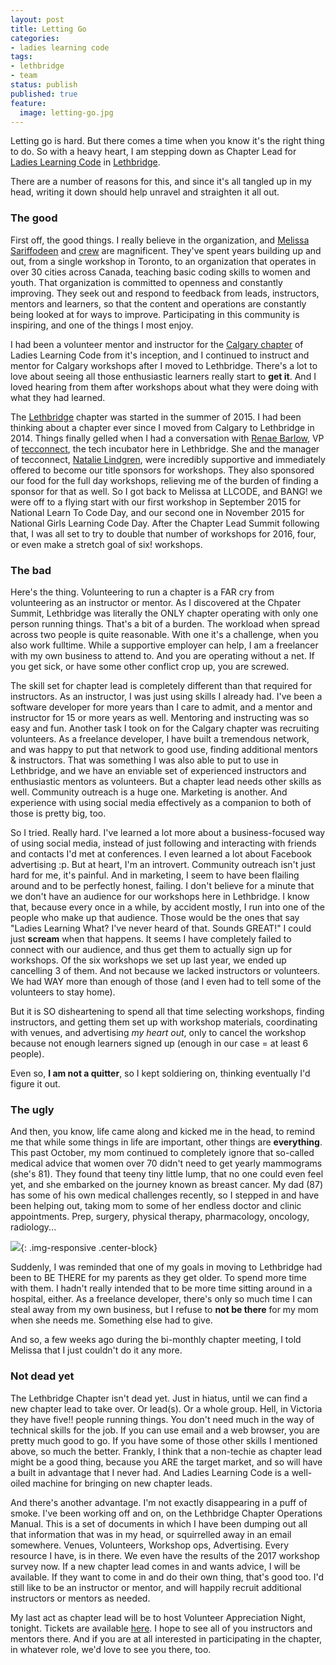 ```yaml
---
layout: post
title: Letting Go
categories: 
- ladies learning code
tags:
- lethbridge
- team
status: publish
published: true
feature:
  image: letting-go.jpg
---
```

Letting go is hard.  But there comes a time when you know it's the right thing to do.  So with a heavy heart, I am stepping down as Chapter Lead for [Ladies Learning Code](http://ladieslearningcode.com) in [Lethbridge](http://twitter.com/llclethbridge).

There are a number of reasons for this, and since it's all tangled up in my head, writing it down should help unravel and straighten it all out.

### The good

First off, the good things.  I really believe in the organization, and [Melissa Sariffodeen](http://twitter.com/melsariffodeen) and [crew](http://twitter.com/learningcode) are magnificent.  They've spent years building up and out, from a single workshop in Toronto, to an organization that operates in over 30 cities across Canada, teaching basic coding skills to women and youth. That organization is committed to openness and constantly improving. They seek out and respond to feedback from leads, instructors, mentors and learners, so that the content and operations are constantly being looked at for ways to improve. Participating in this community is inspiring, and one of the things I most enjoy.

I had been a volunteer mentor and instructor for the [Calgary chapter](http://twitter.com/llccalgary) of Ladies Learning Code from it's inception, and I continued to instruct and mentor for Calgary workshops after I moved to Lethbridge. There's a lot to love about seeing all those enthusiastic learners really start to **get it**.  And I loved hearing from them after workshops about what they were doing with what they had learned.

The [Lethbridge](http://twitter.com/llclethbridge) chapter was started in the summer of 2015. I had been thinking about a chapter ever since I moved from Calgary to Lethbridge in 2014. Things finally gelled when I had a conversation with [Renae Barlow](http://twitter.com/cowgirlrenae), VP of [tecconnect](http://www.tecconnect.ca), the tech incubator here in Lethbridge. She and the manager of tecconnect, [Natalie Lindgren](http://twitter.com/tecconnectab), were incredibly supportive and immediately offered to become our title sponsors for workshops.  They also sponsored our food for the full day workshops, relieving me of the burden of finding a sponsor for that as well. So I got back to Melissa at LLCODE, and BANG! we were off to a flying start with our first workshop in September 2015 for National Learn To Code Day, and our second one in November 2015 for National Girls Learning Code Day. After the Chapter Lead Summit following that, I was all set to try to double that number of workshops for 2016, four, or even make a stretch goal of six! workshops.

### The bad

Here's the thing. Volunteering to run a chapter is a FAR cry from volunteering as an instructor or mentor. As I discovered at the Chpater Summit, Lethbridge was literally the ONLY chapter operating with only one person running things.  That's a bit of a burden.  The workload when spread across two people is quite reasonable.  With one it's a challenge, when you also work fulltime.  While a supportive employer can help, I am a freelancer with my own business to attend to.  And you are operating without a net.  If you get sick, or have some other conflict crop up, you are screwed.

The skill set for chapter lead is completely different than that required for instructors. As an instructor, I was just using skills I already had. I've been a software developer for more years than I care to admit, and a mentor and instructor for 15 or more years as well.  Mentoring and instructing was so easy and fun.  Another task I took on for the Calgary chapter was recruiting volunteers. As a freelance developer, I have built a tremendous network, and was happy to put that network to good use, finding additional mentors & instructors. That was something I was also able to put to use in Lethbridge, and we have an enviable set of experienced instructors and enthusiastic mentors as volunteers.  But a chapter lead needs other skills as well.  Community outreach is a huge one.  Marketing is another.  And experience with using social media effectively as a companion to both of those is pretty big, too.

So I tried.  Really hard.  I've learned a lot more about a business-focused way of using social media, instead of just following and interacting with friends and contacts I'd met at conferences.  I even learned a lot about Facebook advertising :p.  But at heart, I'm an introvert.  Community outreach isn't just hard for me, it's painful. And in marketing, I seem to have been flailing around and to be perfectly honest, failing.  I don't believe for a minute that we don't have an audience for our workshops here in Lethbridge.  I know that, because every once in a while, by accident mostly, I run into one of the people who make up that audience.  Those would be the ones that say "Ladies Learning What? I've never heard of that.  Sounds GREAT!"  I could just **scream** when that happens. It seems I have completely failed to connect with our audience, and thus get them to actually sign up for workshops.  Of the six workshops we set up last year, we ended up cancelling 3 of them.  And not because we lacked instructors or volunteers.  We had WAY more than enough of those (and I even had to tell some of the volunteers to stay home). 

But it is SO disheartening to spend all that time selecting workshops, finding instructors, and getting them set up with workshop materials, coordinating with venues, and advertising *my heart out*, only to cancel the workshop because not enough learners signed up (enough in our case = at least 6 people).

Even so, **I am not a quitter**, so I kept soldiering on, thinking eventually I'd figure it out.

### The ugly 

And then, you know, life came along and kicked me in the head, to remind me that while some things in life are important, other things are **everything**.  This past October, my mom continued to completely ignore that so-called medical advice that women over 70 didn't need to get yearly mammograms (she's 81). They found that teeny tiny little lump, that no one could even feel yet, and she embarked on the journey known as breast cancer.  My dad (87) has some of his own medical challenges recently, so I stepped in and have been helping out, taking mom to some of her endless doctor and clinic appointments. Prep, surgery, physical therapy, pharmacology, oncology, radiology...

![](/img/original/BCA-1.jpg){: .img-responsive .center-block}

Suddenly, I was reminded that one of my goals in moving to Lethbridge had been to BE THERE for my parents as they get older.  To spend more time with them.  I hadn't really intended that to be more time sitting around in a hospital, either.  As a freelance developer, there's only so much time I can steal away from my own business, but I refuse to **not be there** for my mom when she needs me. Something else had to give.

And so, a few weeks ago during the bi-monthly chapter meeting, I told Melissa that I just couldn't do it any more.  

### Not dead yet

The Lethbridge Chapter isn't dead yet.  Just in hiatus, until we can find a new chapter lead to take over.  Or lead(s).  Or a whole group.  Hell, in Victoria they have five!! people running things. You don't need much in the way of technical skills for the job.  If you can use email and a web browser, you are pretty much good to go.  If you have some of those other skills I mentioned above, so much the better.  Frankly, I think that a non-techie as chapter lead might be a good thing, because you ARE the target market, and so will have a built in advantage that I never had.  And Ladies Learning Code is a well-oiled machine for bringing on new chapter leads.  

And there's another advantage. I'm not exactly disappearing in a puff of smoke.  I've been working off and on, on the Lethbridge Chapter Operations Manual.  This is a set of documents in which I have been dumping out all that information that was in my head, or squirrelled away in an email somewhere.  Venues, Volunteers, Workshop ops, Advertising.  Every resource I have, is in there.  We even have the results of the 2017 workshop survey now.  If a new chapter lead comes in and wants advice, I will be available.  If they want to come in and do their own thing, that's good too.  I'd still like to be an instructor or mentor, and will happily recruit additional instructors or mentors as needed.

My last act as chapter lead will be to host Volunteer Appreciation Night, tonight.  Tickets are available [here](https://www.eventbrite.ca/e/lethbridge-ladies-learning-code-instructor-mentor-appreciation-night-on-february-28th-tickets-32001224524).  I hope to see all of you instructors and mentors there.  And if you are at all interested in participating in the chapter, in whatever role, we'd love to see you there, too.